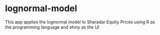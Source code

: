 # lognormal-model
This app applies the lognormal model to Sharadar Equity Prices using R as the programming language and shiny as the UI
